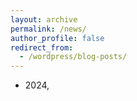 ```yaml
---
layout: archive
permalink: /news/
author_profile: false
redirect_from:
  - /wordpress/blog-posts/
---
```

* 2024,
